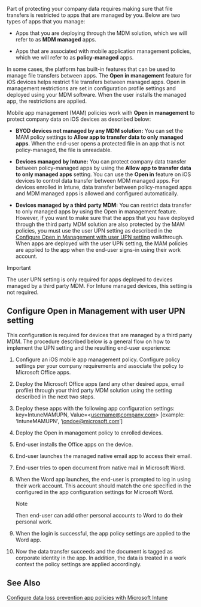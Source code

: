 Part of protecting your company data requires making sure that file transfers is restricted to apps that are managed by you.   Below are two types of apps that you manage:

- Apps that you are deploying through the MDM solution, which we will refer to as **MDM managed** apps.

- Apps that are associated with mobile application management policies, which we will refer to as **policy-managed**  apps.

In some cases, the platform has built-in features that can be used to manage file transfers between apps. The **Open in management** feature for iOS devices helps restrict file transfers between managed apps. Open in management restrictions are set in configuration profile settings and deployed using your MDM software.  When the user installs the managed app, the restrictions are applied.

Mobile app management (MAM) policies work with **Open in management** to protect company data on iOS devices as described below:

- **BYOD devices not managed by any MDM solution:** You can set the MAM policy settings to **Allow app to transfer data to only managed apps**. When the end-user opens a protected file in an app that is not policy-managed, the file is unreadable.

- **Devices managed by Intune:** You can protect company data transfer between policy-managed apps by using the  **Allow app to transfer data to only managed apps** setting. You can use the **Open in** feature on iOS devices to control data transfer between MDM managed apps.   For devices enrolled in Intune, data transfer between policy-managed apps and MDM managed apps is allowed and configured automatically.

- **Devices managed by a third party MDM:** You can restrict data transfer to only managed apps by using the Open in management feature. However, if you want to make sure that the apps that you have deployed through the third party MDM solution are also protected by the MAM policies, you must use the user UPN setting as described in the [Configure Open in Management with user UPN setting](#bkmk_userUPN) walkthrough.  When apps are deployed with the user UPN setting, the MAM policies are applied to the app when the end-user signs-in using their work account.

> [!IMPORTANT]
> The user UPN setting is only required for apps deployed to devices managed by a third party MDM.  For Intune managed devices, this setting is not required.

## <a name="bkmk_userUPN"></a>Configure Open in Management with user UPN setting
This configuration is required for devices that are managed by a third party MDM. The procedure described below is a general flow on how to implement the UPN setting and the resulting end-user experience:

1. Configure an iOS mobile app management policy. Configure policy settings per your company requirements and associate the policy to Microsoft Office apps.

2. Deploy the Microsoft Office apps (and any other desired apps, email profile) through your third party MDM solution using the setting described in the next two steps.

3. Deploy these apps with the following app configuration settings: key=IntuneMAMUPN, Value=&lt;username@company.com&gt; [example: ‘IntuneMAMUPN’, ‘jondoe@microsoft.com’]

4. Deploy the Open in management policy to enrolled devices.

5. End-user installs the Office apps on the device.

6. End-user launches the managed native email app to access their email.

7. End-user tries to open document from native mail in Microsoft Word.

8. When the Word app launches, the end-user is prompted to log in using their work account.  This account should match the one specified in the configured in the app configuration settings for Microsoft Word.

   > [!NOTE]
   > Then end-user can add other personal accounts to Word to do their personal work.

9. When the login is successful, the app policy settings are applied to the Word app.

10. Now the data transfer succeeds and the document is tagged as corporate identity in the app. In addition, the data is treated in a work context the policy settings are applied accordingly.

## See Also
[Configure data loss prevention app policies with Microsoft Intune](../Topic/Configure_data_loss_prevention_app_policies_with_Microsoft_Intune.md)

